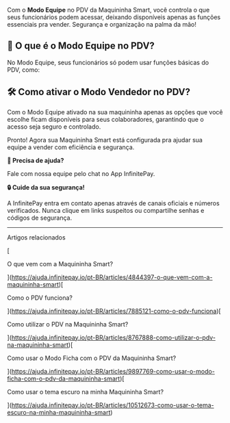 Com o **Modo Equipe** no PDV da Maquininha Smart, você controla o que seus funcionários podem acessar, deixando disponíveis apenas as funções essenciais pra vender. Segurança e organização na palma da mão!

## 📌 **O que é o Modo Equipe no PDV?**

No Modo Equipe, seus funcionários só podem usar funções básicas do PDV, como:

## 🛠 **Como ativar o Modo Vendedor no PDV?**

Com o Modo Equipe ativado na sua maquininha apenas as opções que você escolhe ficam disponíveis para seus colaboradores, garantindo que o acesso seja seguro e controlado.

Pronto! Agora sua Maquininha Smart está configurada pra ajudar sua equipe a vender com eficiência e segurança.

**🔔 Precisa de ajuda?**

Fale com nossa equipe pelo chat no App InfinitePay.

**🔒 Cuide da sua segurança!**

A InfinitePay entra em contato apenas através de canais oficiais e números verificados. Nunca clique em links suspeitos ou compartilhe senhas e códigos de segurança.

___

Artigos relacionados

[

O que vem com a Maquininha Smart?

](https://ajuda.infinitepay.io/pt-BR/articles/4844397-o-que-vem-com-a-maquininha-smart)[

Como o PDV funciona?

](https://ajuda.infinitepay.io/pt-BR/articles/7885121-como-o-pdv-funciona)[

Como utilizar o PDV na Maquininha Smart?

](https://ajuda.infinitepay.io/pt-BR/articles/8767888-como-utilizar-o-pdv-na-maquininha-smart)[

Como usar o Modo Ficha com o PDV da Maquininha Smart?

](https://ajuda.infinitepay.io/pt-BR/articles/9897769-como-usar-o-modo-ficha-com-o-pdv-da-maquininha-smart)[

Como usar o tema escuro na minha Maquininha Smart?

](https://ajuda.infinitepay.io/pt-BR/articles/10512673-como-usar-o-tema-escuro-na-minha-maquininha-smart)